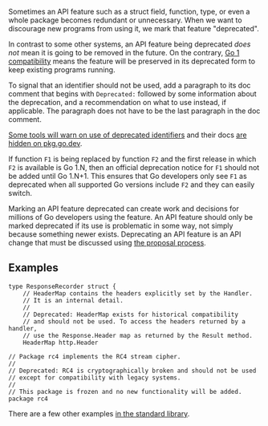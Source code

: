 Sometimes an API feature such as a struct field, function, type, or even a whole package becomes
redundant or unnecessary.
When we want to discourage new programs from using it,
we mark that feature "deprecated".

In contrast to some other systems, an API feature being deprecated
_does not_ mean it is going to be removed in the future.
On the contrary, [Go 1 compatibility](https://go.dev/doc/go1compat)
means the feature will be preserved in its deprecated form
to keep existing programs running.

To signal that an identifier should not be used, add a paragraph to its doc
comment that begins with `Deprecated:` followed by some information about the
deprecation, and a recommendation on what to use instead, if applicable.
The paragraph does not have to be the last paragraph in the doc comment.

[Some tools will warn on use of deprecated identifiers](https://staticcheck.io/docs/checks#SA1019)
and their docs [are hidden on pkg.go.dev](https://go.dev/issue/40850).

If function `F1` is being replaced by function `F2`
and the first release in which `F2` is available is Go 1.N,
then an official deprecation notice for `F1` should not be
added until Go 1.N+1.
This ensures that Go developers only see `F1` as deprecated
when all supported Go versions include `F2` and they can easily switch.

Marking an API feature deprecated can create work and
decisions for millions of Go developers using the feature.
An API feature should only be marked deprecated if its
use is problematic in some way, not simply because something
newer exists.
Deprecating an API feature is an API change that must
be discussed using [the proposal process](https://go.dev/s/proposal).

## Examples

```
type ResponseRecorder struct {
	// HeaderMap contains the headers explicitly set by the Handler.
	// It is an internal detail.
	//
	// Deprecated: HeaderMap exists for historical compatibility
	// and should not be used. To access the headers returned by a handler,
	// use the Response.Header map as returned by the Result method.
	HeaderMap http.Header
```

```
// Package rc4 implements the RC4 stream cipher.
//
// Deprecated: RC4 is cryptographically broken and should not be used
// except for compatibility with legacy systems.
//
// This package is frozen and no new functionality will be added.
package rc4
```

There are a few other examples [in the standard library](https://cs.opensource.google/search?q=Deprecated:%20language:go&ss=go%2Fgo).